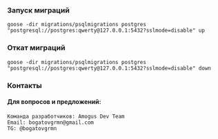 ### Запуск миграций
```shell
goose -dir migrations/psqlmigrations postgres "postgresql://postgres:qwerty@127.0.0.1:5432?sslmode=disable" up
```

### Откат миграций
```shell
goose -dir migrations/psqlmigrations postgres "postgresql://postgres:qwerty@127.0.0.1:5432?sslmode=disable" down
```


### Контакты
#### Для вопросов и предложений:
```
Команда разработчиков: Amogus Dev Team
Email: bogatovgrmn@gmail.com
TG: @bogatovgrmn
```